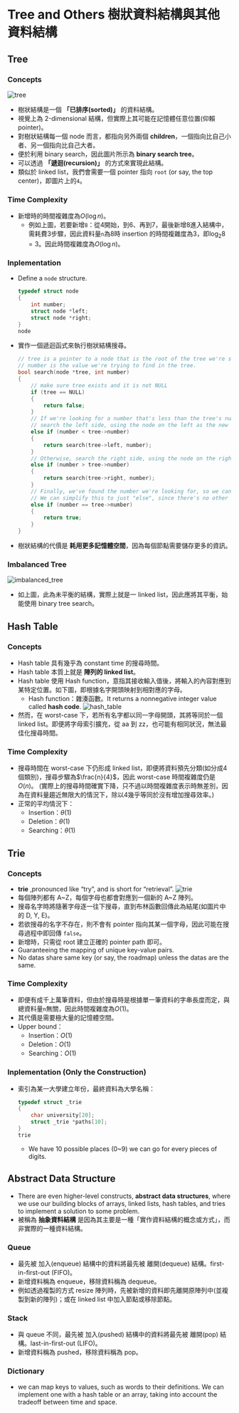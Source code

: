 # Tree and Others 樹狀資料結構與其他資料結構

## Tree
### Concepts

![tree](./img/tree.png)
- 樹狀結構是一個 __「已排序(sorted)」__ 的資料結構。
- 視覺上為 2-dimensional 結構，但實際上其可能在記憶體任意位置(仰賴 pointer)。
- 對樹狀結構每一個 node 而言，都指向另外兩個 __children__，一個指向比自己小者、另一個指向比自己大者。
- 便於利用 binary search，因此圖片所示為 __binary search tree__。
- 可以透過 __「遞迴(recursion)」__ 的方式來實現此結構。
- 類似於 linked list，我們會需要一個 pointer 指向 `root` (or say, the top center)，即圖片上的`4`。

### Time Complexity

- 新增時的時間複雜度為$O(\log n)$。
    - 例如上圖，若要新增`8`：從4開始，到6、再到7，最後新增8進入結構中，需耗費3步驟，因此資料量`n`為8時 insertion 的時間複雜度為3，即$\log_2 8=3$。因此時間複雜度為$O(\log n)$。

### Inplementation

- Define a `node` structure.
    ```c
    typedef struct node
    {
        int number;
        struct node *left;
        struct node *right;
    }
    node
    ```
- 實作一個遞迴函式來執行樹狀結構搜尋。
    ```c
    // tree is a pointer to a node that is the root of the tree we're searching in.
    // number is the value we're trying to find in the tree.
    bool search(node *tree, int number)
    {
        // make sure tree exists and it is not NULL
        if (tree == NULL)
        {
            return false;
        }
        // If we're looking for a number that's less than the tree's number,
        // search the left side, using the node on the left as the new root
        else if (number < tree->number)
        {
            return search(tree->left, number);
        }
        // Otherwise, search the right side, using the node on the right as the new root
        else if (number > tree->number)
        {
            return search(tree->right, number);
        }
        // Finally, we've found the number we're looking for, so we can return true.
        // We can simplify this to just "else", since there's no other case possible
        else if (number == tree->number)
        {
            return true;
        }
    }
    ```
- 樹狀結構的代價是 __耗用更多記憶體空間__，因為每個節點需要儲存更多的資訊。

### Imbalanced Tree

![imbalanced_tree](./img/imbalanced_tree.png)
- 如上圖，此為未平衡的結構，實際上就是一 linked list，因此應將其平衡，始能使用 binary tree search。

## Hash Table
### Concepts
- Hash table 具有幾乎為 constant time 的搜尋時間。
- Hash table 本質上就是 __陣列的 linked list__。
- Hash table 使用 Hash function，意指其接收輸入值後，將輸入的內容對應到某特定位置。如下圖，即根據名字開頭映射到相對應的字母。
    - Hash function：雜湊函數。It returns a nonnegative integer value called __hash code__.
![hash_table](./img/hash_table.png)
- 然而，在 worst-case 下，若所有名字都以同一字母開頭，其將等同於一個 linked list。即便將字母索引擴充，從 aa 到 zz，也可能有相同狀況，無法最佳化搜尋時間。

### Time Complexity
- 搜尋時間在 worst-case 下仍形成 linked list，即便將資料預先分類(如分成4個類別)，搜尋步驟為$\frac{n}{4}$，因此 worst-case 時間複雜度仍是$O(n)$。 (實際上的搜尋時間確實下降，只不過以時間複雜度表示時無差別，因為在資料量趨近無限大的情況下，除以4幾乎等同於沒有增加搜尋效率。)
- 正常的平均情況下：
    - Insertion：$\theta(1)$
    - Deletion：$\theta(1)$
    - Searching：$\theta(1)$

## Trie
### Concepts
- __trie__ ,pronounced like “try”, and is short for “retrieval”.
![trie](./img/trie.png)
- 每個陣列都有 A~Z，每個字母也都會對應到一個新的 A~Z 陣列。
- 搜尋名字時將隨著字母逐一往下搜尋，直到布林函數回傳此為結尾(如圖片中的 D, Y, E)。
- 若欲搜尋的名字不存在，則不會有 pointer 指向其某一個字母，因此可能在搜尋過程中即回傳 `false`。
- 新增時，只需從 root 建立正確的 pointer path 即可。
- Guaranteeing the mapping of unique key-value pairs.
- No datas share same key (or say, the roadmap) unless the datas are the same.

### Time Complexity
- 即便有成千上萬筆資料，但由於搜尋時是根據單一筆資料的字串長度而定，與總資料量`n`無關，因此時間複雜度為$O(1)$。
- 其代價是需要極大量的記憶體空間。
- Upper bound：
    - Insertion：$O(1)$
    - Deletion：$O(1)$
    - Searching：$O(1)$

### Inplementation (Only the Construction)
- 索引為某一大學建立年份，最終資料為大學名稱：
    ```c
    typedef struct _trie
    {
        char university[20];
        struct _trie *paths[10];
    }
    trie
    ```
    - We have 10 possible places (0~9) we can go for every pieces of digits.

## Abstract Data Structure
- There are even higher-level constructs, __abstract data structures__, where we use our building blocks of arrays, linked lists, hash tables, and tries to implement a solution to some problem.
- 被稱為 __抽象資料結構__ 是因為其主要是一種「實作資料結構的概念或方式」，而非實際的一種資料結構。

### Queue
- 最先被 加入(enqueue) 結構中的資料將最先被 離開(dequeue) 結構。first-in-first-out (FIFO)。
- 新增資料稱為 enqueue，移除資料稱為 dequeue。
- 例如透過複製的方式 resize 陣列時，先被新增的資料即先離開原陣列中(並複製到新的陣列)；或在 linked list 中加入節點或移除節點。

### Stack
- 與 queue 不同，最先被 加入(pushed) 結構中的資料將最先被 離開(pop) 結構。last-in-first-out (LIFO)。
- 新增資料稱為 pushed，移除資料稱為 pop。

### Dictionary
- we can map keys to values, such as words to their definitions. We can implement one with a hash table or an array, taking into account the tradeoff between time and space.